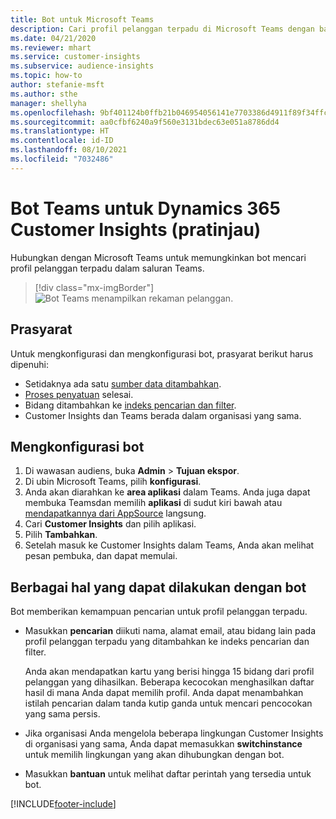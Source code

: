 ```yaml
---
title: Bot untuk Microsoft Teams
description: Cari profil pelanggan terpadu di Microsoft Teams dengan bantuan bot.
ms.date: 04/21/2020
ms.reviewer: mhart
ms.service: customer-insights
ms.subservice: audience-insights
ms.topic: how-to
author: stefanie-msft
ms.author: sthe
manager: shellyha
ms.openlocfilehash: 9bf401124b0ffb21b046954056141e7703386d4911f89f34ffc0fcb84bf0f4be
ms.sourcegitcommit: aa0cfbf6240a9f560e3131bdec63e051a8786dd4
ms.translationtype: HT
ms.contentlocale: id-ID
ms.lasthandoff: 08/10/2021
ms.locfileid: "7032486"
---
```

# <a name="teams-bot-for-dynamics-365-customer-insights-preview"></a>Bot Teams untuk Dynamics 365 Customer Insights (pratinjau)

Hubungkan dengan Microsoft Teams untuk memungkinkan bot mencari profil pelanggan terpadu dalam saluran Teams.

> [!div class="mx-imgBorder"]
> ![Bot Teams menampilkan rekaman pelanggan.](media/teams-bot.png "Bot Teams menampilkan rekaman pelanggan")

## <a name="prerequisites"></a>Prasyarat

Untuk mengkonfigurasi dan mengkonfigurasi bot, prasyarat berikut harus dipenuhi:

- Setidaknya ada satu [sumber data ditambahkan](data-sources.md).
- [Proses penyatuan](data-unification.md) selesai.
- Bidang ditambahkan ke [indeks pencarian dan filter](search-filter-index.md).
- Customer Insights dan Teams berada dalam organisasi yang sama.

## <a name="configure-the-bot"></a>Mengkonfigurasi bot

1. Di wawasan audiens, buka **Admin** > **Tujuan ekspor**.
1. Di ubin Microsoft Teams, pilih **konfigurasi**.
1. Anda akan diarahkan ke **area aplikasi** dalam Teams. Anda juga dapat membuka Teamsdan memilih **aplikasi** di sudut kiri bawah atau [mendapatkannya dari AppSource](https://go.microsoft.com/fwlink/?linkid=2124104) langsung.
1. Cari **Customer Insights** dan pilih aplikasi.
1. Pilih **Tambahkan**.
1. Setelah masuk ke Customer Insights dalam Teams, Anda akan melihat pesan pembuka, dan dapat memulai.

## <a name="things-you-can-do-with-the-bot"></a>Berbagai hal yang dapat dilakukan dengan bot

Bot memberikan kemampuan pencarian untuk profil pelanggan terpadu.

- Masukkan **pencarian** diikuti nama, alamat email, atau bidang lain pada profil pelanggan terpadu yang ditambahkan ke indeks pencarian dan filter.

  Anda akan mendapatkan kartu yang berisi hingga 15 bidang dari profil pelanggan yang dihasilkan. Beberapa kecocokan menghasilkan daftar hasil di mana Anda dapat memilih profil. Anda dapat menambahkan istilah pencarian dalam tanda kutip ganda untuk mencari pencocokan yang sama persis.

- Jika organisasi Anda mengelola beberapa lingkungan Customer Insights di organisasi yang sama, Anda dapat memasukkan **switchinstance** untuk memilih lingkungan yang akan dihubungkan dengan bot.

- Masukkan **bantuan** untuk melihat daftar perintah yang tersedia untuk bot.  


[!INCLUDE[footer-include](../includes/footer-banner.md)]
